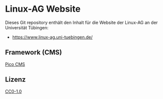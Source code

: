 # Linux-AG Website

Dieses Git repository enthält den Inhalt für die Website der Linux-AG an der
Universität Tübingen:
- https://www.linux-ag.uni-tuebingen.de/

## Framework (CMS)

[Pico CMS](http://picocms.org/)

## Lizenz

[CC0-1.0](LICENSE.txt)
